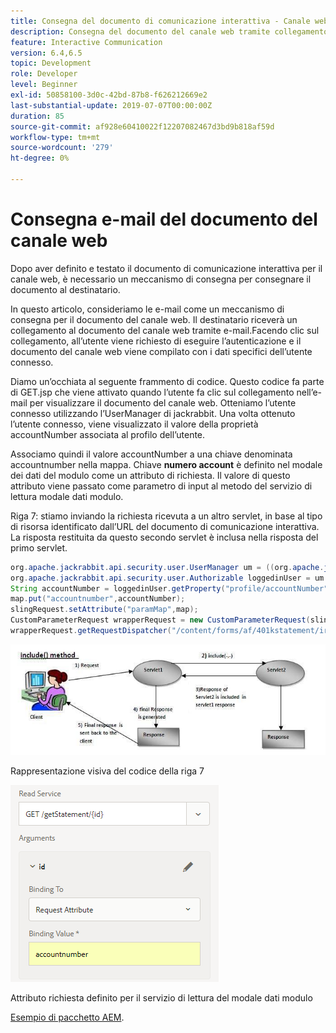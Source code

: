 ```yaml
---
title: Consegna del documento di comunicazione interattiva - Canale web AEM Forms
description: Consegna del documento del canale web tramite collegamento via e-mail
feature: Interactive Communication
version: 6.4,6.5
topic: Development
role: Developer
level: Beginner
exl-id: 50858100-3d0c-42bd-87b8-f626212669e2
last-substantial-update: 2019-07-07T00:00:00Z
duration: 85
source-git-commit: af928e60410022f12207082467d3bd9b818af59d
workflow-type: tm+mt
source-wordcount: '279'
ht-degree: 0%

---
```


# Consegna e-mail del documento del canale web

Dopo aver definito e testato il documento di comunicazione interattiva per il canale web, è necessario un meccanismo di consegna per consegnare il documento al destinatario.

In questo articolo, consideriamo le e-mail come un meccanismo di consegna per il documento del canale web. Il destinatario riceverà un collegamento al documento del canale web tramite e-mail.Facendo clic sul collegamento, all’utente viene richiesto di eseguire l’autenticazione e il documento del canale web viene compilato con i dati specifici dell’utente connesso.

Diamo un’occhiata al seguente frammento di codice. Questo codice fa parte di GET.jsp che viene attivato quando l’utente fa clic sul collegamento nell’e-mail per visualizzare il documento del canale web. Otteniamo l’utente connesso utilizzando l’UserManager di jackrabbit. Una volta ottenuto l’utente connesso, viene visualizzato il valore della proprietà accountNumber associata al profilo dell’utente.

Associamo quindi il valore accountNumber a una chiave denominata accountnumber nella mappa. Chiave **numero account** è definito nel modale dei dati del modulo come un attributo di richiesta. Il valore di questo attributo viene passato come parametro di input al metodo del servizio di lettura modale dati modulo.

Riga 7: stiamo inviando la richiesta ricevuta a un altro servlet, in base al tipo di risorsa identificato dall’URL del documento di comunicazione interattiva. La risposta restituita da questo secondo servlet è inclusa nella risposta del primo servlet.

```java
org.apache.jackrabbit.api.security.user.UserManager um = ((org.apache.jackrabbit.api.JackrabbitSession) session).getUserManager();
org.apache.jackrabbit.api.security.user.Authorizable loggedinUser = um.getAuthorizable(session.getUserID());
String accountNumber = loggedinUser.getProperty("profile/accountNumber")[0].getString();
map.put("accountnumber",accountNumber);
slingRequest.setAttribute("paramMap",map);
CustomParameterRequest wrapperRequest = new CustomParameterRequest(slingRequest,"GET");
wrapperRequest.getRequestDispatcher("/content/forms/af/401kstatement/irastatement/channels/web.html").include(wrapperRequest, response);
```

![Includi approccio metodo](assets/includemethod.jpg)

Rappresentazione visiva del codice della riga 7

![Configurazione del parametro di richiesta](assets/requestparameter.png)

Attributo richiesta definito per il servizio di lettura del modale dati modulo

[Esempio di pacchetto AEM](assets/webchanneldelivery.zip).
